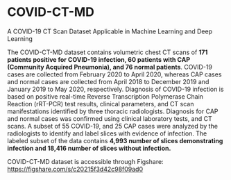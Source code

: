 # COVID-CT-MD
A COVID-19 CT Scan Dataset Applicable in Machine Learning and Deep Learning

The COVID-CT-MD dataset contains volumetric chest CT scans of <b>171 patients positive for COVID-19 infection, 60 patients with CAP (Community Acquired Pneumonia), and 76 normal patients</b>. COVID-19 cases are collected from February 2020 to April 2020, whereas CAP cases and normal cases are collected from April 2018 to December 2019 and January 2019 to May 2020, respectively. Diagnosis of COVID-19 infection is based on positive real-time Reverse Transcription Polymerase Chain Reaction (rRT-PCR) test results, clinical parameters, and CT scan manifestations identified by three thoracic radiologists. Diagnosis for CAP and normal cases was confirmed using clinical laboratory tests, and CT scans. A subset of 55 COVID-19, and 25 CAP cases were analyzed by the radiologists to identify and label slices with evidence of infection. The labeled subset of the data contains <b>4,993 number of slices demonstrating infection and 18,416 number of slices without infection.</b>

COVID-CT-MD dataset is accessible through Figshare: <a href="https://figshare.com/s/c20215f3d42c98f09ad0">https://figshare.com/s/c20215f3d42c98f09ad0</a>
